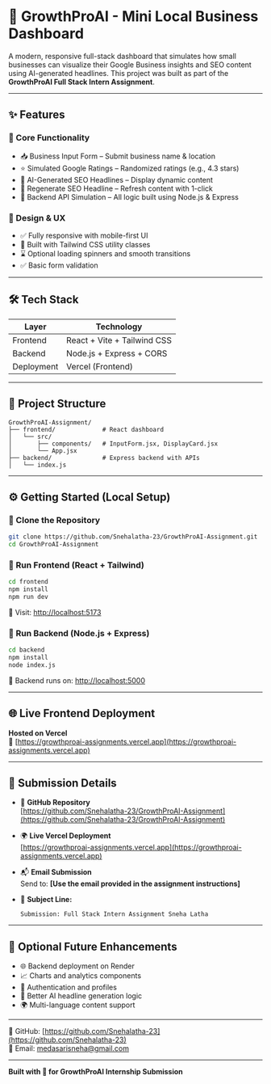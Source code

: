 # 🚀 GrowthProAI - Mini Local Business Dashboard

A modern, responsive full-stack dashboard that simulates how small businesses can visualize their Google Business insights and SEO content using AI-generated headlines. This project was built as part of the **GrowthProAI Full Stack Intern Assignment**.

---

## ✨ Features

### 🎯 Core Functionality
- 📥 Business Input Form – Submit business name & location
- ⭐ Simulated Google Ratings – Randomized ratings (e.g., 4.3 stars)
- 📝 AI-Generated SEO Headlines – Display dynamic content
- 🔄 Regenerate SEO Headline – Refresh content with 1-click
- 🧠 Backend API Simulation – All logic built using Node.js & Express

### 🎨 Design & UX
- ✅ Fully responsive with mobile-first UI
- 🌈 Built with Tailwind CSS utility classes
- ⌛ Optional loading spinners and smooth transitions
- ✅ Basic form validation

---

## 🛠️ Tech Stack

| Layer       | Technology                   |
|-------------|-------------------------------|
| Frontend    | React + Vite + Tailwind CSS  |
| Backend     | Node.js + Express + CORS     |
| Deployment  | Vercel (Frontend)            |

---

## 📁 Project Structure

```
GrowthProAI-Assignment/
├── frontend/             # React dashboard
│   └── src/
│       ├── components/   # InputForm.jsx, DisplayCard.jsx
│       └── App.jsx
├── backend/              # Express backend with APIs
│   └── index.js
```

---

## ⚙️ Getting Started (Local Setup)

### 🔹 Clone the Repository

```bash
git clone https://github.com/Snehalatha-23/GrowthProAI-Assignment.git
cd GrowthProAI-Assignment
```

### 🔹 Run Frontend (React + Tailwind)

```bash
cd frontend
npm install
npm run dev
```

📍 Visit: [http://localhost:5173](http://localhost:5173)

### 🔹 Run Backend (Node.js + Express)

```bash
cd backend
npm install
node index.js
```

📍 Backend runs on: [http://localhost:5000](http://localhost:5000)

---

## 🌐 Live Frontend Deployment

**Hosted on Vercel**  
🔗 [https://growthproai-assignments.vercel.app](https://growthproai-assignments.vercel.app)

---

## 📩 Submission Details

- 📁 **GitHub Repository**  
  [https://github.com/Snehalatha-23/GrowthProAI-Assignment](https://github.com/Snehalatha-23/GrowthProAI-Assignment)

- 🌍 **Live Vercel Deployment**  
  [https://growthproai-assignments.vercel.app](https://growthproai-assignments.vercel.app)

- 📬 **Email Submission**  
  Send to: **[Use the email provided in the assignment instructions]**

- 📄 **Subject Line:**  
  ```
  Submission: Full Stack Intern Assignment Sneha Latha
  ```

---

## 🔮 Optional Future Enhancements

- 🌐 Backend deployment on Render
- 📈 Charts and analytics components
- 🔐 Authentication and profiles
- 🧠 Better AI headline generation logic
- 🌍 Multi-language content support

---

🔗 GitHub: [https://github.com/Snehalatha-23](https://github.com/Snehalatha-23)  
📧 Email: medasarisneha@gmail.com

---

**Built with 💙 for GrowthProAI Internship Submission**
